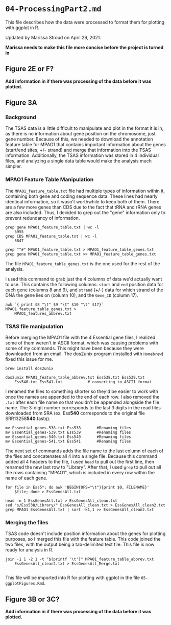 # `04-ProcessingPart2.md`

This file describes how the data were processed to format them for plotting with ggplot in R.

Updated by Marissa Stroud on April 29, 2021.

**Marissa needs to make this file more concise before the project is turned in**

## Figure 2E or F?

**Add information in if there was processing of the data before it was plotted.**

## Figure 3A

### Background

The TSAS data is a little difficult to manipulate and plot in the format it is in, as there is no information about gene position on the chromosome, just gene number. Because of this, we needed to download the annotation feature table for MPAO1 that contains important information about the genes (start/end sites, +/- strand) and merge that information into the TSAS information. Additionally, the TSAS information was stored in 4 individual files, and analyzing a single data table would make the analysis much simpler.  

### MPAO1 Feature Table Manipulation

The `MPAO1_feature_table.txt` file had multiple types of information within it, containing both gene and coding sequence data. These lines had nearly identical information, so it wasn't worthwhile to keep both of them. There are a few more genes than CDS due to the fact that tRNA and rRNA genes are also included. Thus, I decided to grep out the "gene" information only to prevent redundancy of information.

	grep gene MPAO1_feature_table.txt | wc -l
		5955
	grep CDS MPAO1_feature_table.txt | wc -l
		5847
   
	grep "^#" MPAO1_feature_table.txt > MPAO1_feature_table_genes.txt 
	grep gene MPAO1_feature_table.txt >> MPAO1_feature_table_genes.txt

The file `MPAO1_feature_table_genes.txt` is the one used for the rest of the analysis. 

I used this command to grab just the 4 columns of data we'd actually want to use. This contains the following columns: `start` and `end` position data for each gene (columns 8 and 9), and `strand` (+/-) data for which strand of the DNA the gene lies on (column 10), and the `Gene_ID` (column 17). 

```
awk `{ print $8 "\t" $9 "\t" $10 "\t" $17}` MPAO1_feature_table_genes.txt > 
	MPAO1_features_abbrev.txt
```

### TSAS file manipulation

Before merging the MPAO1 file with the 4 Essential gene files, I realized some of them weren't in ASCII format, which was causing problems with some of my commands. This might have been because they were downloaded from an email. The dos2unix program (installed with `Homebrew`) fixed this issue for me. 

	brew install dos2unix
	
	dos2unix MPAO1_feature_table_abbrev.txt Ess538.txt Ess539.txt 
		Ess540.txt Ess541.txt			# converting to ASCII format

I renamed the files to something shorter so they'd be easier to work with once the names are appended to the end of each row. I also removed the `.txt` after each file name so that wouldn't be appended alongside the file name. The 3-digit number corresponds to the last 3 digits in the read files downloaded from SRA (ex. Ess**540** corresponds to the original file SRR13258**540**.fastq).

	mv Essential_genes-538.txt Ess538		#Renaming files
	mv Essential_genes-539.txt Ess539		#Renaming files
	mv Essential_genes-540.txt Ess540		#Renaming files
	mv Essential_genes-541.txt Ess541		#Renaming files

The next set of commands adds the file name to the last column of each of the files and concatenates all 4 into a single file. Because this command added all 4 headers to the file, I used `head` to pull out the first line, then renamed the new last row to "Library". After that, I used `grep` to pull out all the rows containing "MPAO1", which is included in every row within the name of each gene. 

```
for file in Ess5*; do awk 'BEGIN{OFS="\t"}{print $0, FILENAME}' 
	$file; done > EssGenesAll.txt
	
head -n 1 EssGenesAll.txt > EssGenesAll_clean.txt
sed "s/Ess538/Library/" EssGenesAll_clean.txt > EssGenesAll_clean2.txt
grep MPAO1 EssGenesAll.txt | sort -k1,1 >> EssGenesAll_clean2.txt 
```

### Merging the files

TSAS code doesn't include position information about the genes for plotting purposes, so I merged this file with the feature table. This code joined the two files, with the output being a tab-delimited text file. This file is now ready for analysis in R. 

```
join -1 1 -2 1 -t "$(printf '\t')" MPAO1_feature_table_abbrev.txt 
	EssGenesAll_clean2.txt > EssGenesAll_Merge.txt
	
```

This file will be imported into R for plotting with ggplot in the file `05-ggplotFigures.Rmd`.

## Figure 3B or 3C?

**Add information in if there was processing of the data before it was plotted.**

